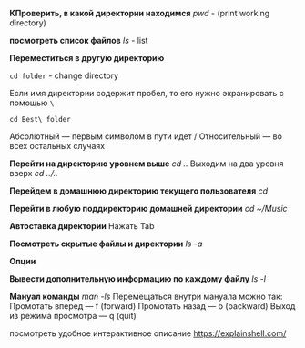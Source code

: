 **КПроверить, в какой директории находимся**
*pwd* - (print working directory)

**посмотреть список файлов**
*ls* - list

**Переместиться в другую директорию**

`cd folder` - change directory

Если имя директории содержит пробел, то его нужно экранировать с помощью `\`

`cd Best\ folder`

Абсолютный — первым символом в пути идет /
Относительный — во всех остальных случаях

**Перейти на директорию уровнем выше**
*cd ..*
Выходим на два уровня вверх
*cd ../..*

**Перейдем в домашнюю директорию текущего пользователя**
*cd*

**Перейти в любую поддиректорию домашней директории**
*cd ~/Music*

**Автоставка директории**
Нажать Tab

**Посмотреть скрытые файлы и директории**
*ls -a*

**Опции**

**Вывести дополнительную информацию по каждому файлу**
*ls -l*

**Мануал команды**
*man -ls* 
Перемещаться внутри мануала можно так:
Промотать вперед — f (forward)
Промотать назад — b (backward)
Выход из режима просмотра — q (quit)

посмотреть удобное интерактивное описание  https://explainshell.com/
